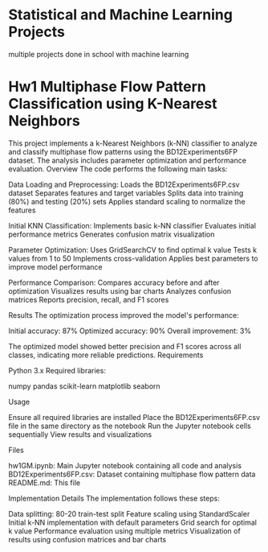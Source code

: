 # Statistical and Machine Learning Projects
multiple projects done in school with machine learning

# Hw1 Multiphase Flow Pattern Classification using K-Nearest Neighbors
This project implements a k-Nearest Neighbors (k-NN) classifier to analyze and classify multiphase flow patterns using the BD12Experiments6FP dataset. The analysis includes parameter optimization and performance evaluation.
Overview
The code performs the following main tasks:

Data Loading and Preprocessing:
  Loads the BD12Experiments6FP.csv dataset
  Separates features and target variables
  Splits data into training (80%) and testing (20%) sets
  Applies standard scaling to normalize the features


Initial KNN Classification:
  Implements basic k-NN classifier
  Evaluates initial performance metrics
  Generates confusion matrix visualization


Parameter Optimization:
  Uses GridSearchCV to find optimal k value
  Tests k values from 1 to 50
  Implements cross-validation
  Applies best parameters to improve model performance


Performance Comparison:
  Compares accuracy before and after optimization
  Visualizes results using bar charts
  Analyzes confusion matrices
  Reports precision, recall, and F1 scores

Results
The optimization process improved the model's performance:

Initial accuracy: 87%
Optimized accuracy: 90%
Overall improvement: 3%

The optimized model showed better precision and F1 scores across all classes, indicating more reliable predictions.
Requirements

Python 3.x
Required libraries:

numpy
pandas
scikit-learn
matplotlib
seaborn



Usage

Ensure all required libraries are installed
Place the BD12Experiments6FP.csv file in the same directory as the notebook
Run the Jupyter notebook cells sequentially
View results and visualizations

Files

hw1GM.ipynb: Main Jupyter notebook containing all code and analysis
BD12Experiments6FP.csv: Dataset containing multiphase flow pattern data
README.md: This file

Implementation Details
The implementation follows these steps:

Data splitting: 80-20 train-test split
Feature scaling using StandardScaler
Initial k-NN implementation with default parameters
Grid search for optimal k value
Performance evaluation using multiple metrics
Visualization of results using confusion matrices and bar charts
